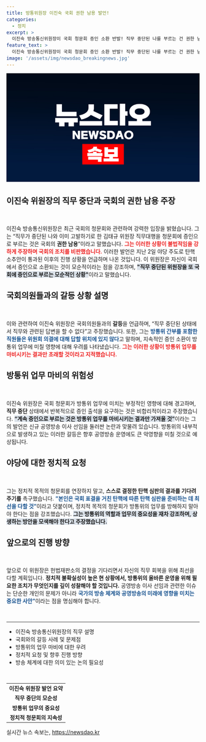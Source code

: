 ```yaml
---
title: 방통위원장 이진숙 국회 권한 남용 발언!
categories:
  - 정치
excerpt: >
  이진숙 방송통신위원장이 국회 청문회 증인 소환 반발! 직무 중단된 나를 부르는 건 권한 남용이라며 강하게 주장. 방통위 업무 마비 경고까지, 그의 다음 행보에 귀추가 주목된다!
feature_text: >
  이진숙 방송통신위원장이 국회 청문회 증인 소환 반발! 직무 중단된 나를 부르는 건 권한 남용이라며 강하게 주장. 방통위 업무 마비 경고까지, 그의 다음 행보에 귀추가 주목된다!
image: '/assets/img/newsdao_breakingnews.jpg'
---
```


<p><img src="/assets/img/newsdao_breakingnews.jpg" alt="koreaapp 속보" /></p>

<h2 data-ke-size="size26">이진숙 위원장의 직무 중단과 국회의 권한 남용 주장</h2>

<p data-ke-size="size16">&nbsp;</p>

<p>이진숙 방송통신위원장은 최근 국회의 청문회와 관련하여 강력한 입장을 밝혔습니다. 그는 “직무가 중단된 나와 이미 고발하기로 한 김태규 위원장 직무대행을 청문회에 증인으로 부르는 것은 국회의 <b>권한 남용</b>”이라고 말했습니다. <b><span style="color: #ee2323;">그는 이러한 상황이 불법적임을 강하게 주장하며 국회의 조치를 비판했습니다.</span></b> 이러한 발언은 지난 2일 야당 주도로 탄핵소추안이 통과된 이후의 진행 상황을 언급하며 나온 것입니다. 이 위원장은 자신이 국회에서 증인으로 소환되는 것이 모순적이라는 점을 강조하며, <b><span style="background-color: #21538527;">"직무 중단된 위원장을 또 국회에 증인으로 부르는 모순적인 상황"</span></b>이라고 말했습니다. </p>

<h2 data-ke-size="size26">국회의원들과의 갈등 상황 설명</h2>

<p data-ke-size="size16">&nbsp;</p>

<p>이와 관련하여 이진숙 위원장은 국회의원들과의 <b>갈등</b>을 언급하며, “직무 중단된 상태에서 직무와 관련된 답변을 할 수 없다”고 주장했습니다. 또한, 그는 <b><span style="color: #1a5490;">방통위 간부를 포함한 직원들은 위원회 의결에 대해 답할 위치에 있지 않다</span></b>고 말하며, 지속적인 증인 소환이 방통위 업무에 미칠 영향에 대해 우려를 나타냈습니다. <b><span style="color: #ee2323;">그는 이러한 상황이 방통위 업무를 마비시키는 결과만 초래할 것이라고 지적했습니다.</span></b>  </p>

<h2 data-ke-size="size26">방통위 업무 마비의 위험성</h2>

<p data-ke-size="size16">&nbsp;</p>

<p>이진숙 위원장은 국회 청문회가 방통위 업무에 미치는 부정적인 영향에 대해 경고하며, <b>직무 중단</b> 상태에서 반복적으로 증인 출석을 요구하는 것은 비합리적이라고 주장했습니다. <b><span style="background-color: #21538527;">“계속 증인으로 부르는 것은 방통위 업무를 마비시키는 결과만 가져올 것”</span></b>이라는 그의 발언은 신규 공영방송 이사 선임을 둘러싼 논란과 맞물려 있습니다. 방통위의 내부적으로 발생하고 있는 이러한 갈등은 향후 공영방송 운영에도 큰 악영향을 미칠 것으로 예상됩니다. </p>

<h2 data-ke-size="size26">야당에 대한 정치적 요청</h2>

<p data-ke-size="size16">&nbsp;</p>

<p>그는 정치적 목적의 청문회를 연장하지 말고, <b>스스로 결정한 탄핵 심판의 결과를 기다려주기를</b> 촉구했습니다. <b><span style="color: #1a5490;">”본인은 국회 표결을 거친 탄핵에 따른 탄핵 심판을 준비하는 데 최선을 다할 것”</span></b>이라고 덧붙이며, 정치적 목적의 청문회가 방통위의 업무를 방해하지 말아야 한다는 점을 강조했습니다. <b><span style="background-color: #21538527;">그는 방통위의 역할과 업무의 중요성을 재차 강조하며, 상생하는 방안을 모색해야 한다고 주장했습니다.</span></b></p>

<h2 data-ke-size="size26">앞으로의 진행 방향</h2>

<p data-ke-size="size16">&nbsp;</p>

<p>앞으로 이 위원장은 헌법재판소의 결정을 기다리면서 자신의 직무 회복을 위해 최선을 다할 계획입니다. <b>정치적 불확실성이 높은 현 상황에서, 방통위의 올바른 운영을 위해 필요한 조치가 무엇인지를 깊이 성찰해야 할 것입니다.</b> 공영방송 이사 선임과 관련한 이슈는 단순한 개인의 문제가 아니라 <b><span style="color: #1a5490;">국가의 방송 체계와 공영방송의 미래에 영향을 미치는 중요한 사안”</span></b>이라는 점을 명심해야 합니다. </p>

<p data-ke-size="size16">&nbsp;</p>

<hr>

<ul>
<li>이진숙 방송통신위원장의 직무 설명</li>
<li>국회와의 갈등 사례 및 문제점</li>
<li>방통위의 업무 마비에 대한 우려</li>
<li>정치적 요청 및 향후 진행 방향</li>
<li>방송 체계에 대한 의미 있는 논의 필요성</li>
</ul>

<p data-ke-size="size16">&nbsp;</p>

<table>
<tr>
<td style="text-align: center; height: 17px;"><b>이진숙 위원장 발언 요약</b></td>
</tr>
<tr>
<td style="text-align: center; height: 17px;"><b>직무 중단의 모순성</b></td>
</tr>
<tr>
<td style="text-align: center; height: 17px;"><b>방통위 업무의 중요성</b></td>
</tr>
<tr>
<td style="text-align: center; height: 17px;"><b>정치적 청문회의 지속성</b></td>
</tr>
</table>
실시간 뉴스 속보는, <a href="https://newsdao.kr" rel="dofollow">https://newsdao.kr</a>


